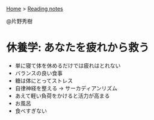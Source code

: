<style>section h1 { color: #069; }</style>

[Home](/) > [Reading notes](/reading_notes/)

@片野秀樹

休養学: あなたを疲れから救う
===

* 単に寝て体を休めるだけでは疲れはとれない
* バランスの良い食事
* 糖は体にとってストレス
* 自律神経を整える → サーカディアンリズム
* あえて軽い負荷をかけると活力が高まる
* お風呂
* 食べすぎない
